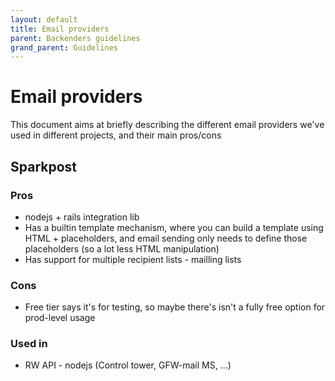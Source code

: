 ```yaml
---
layout: default
title: Email providers
parent: Backenders guidelines
grand_parent: Guidelines
---
```


# Email providers

This document aims at briefly describing the different email providers we've used in different projects, and their main pros/cons

## Sparkpost

### Pros

- nodejs + rails integration lib
- Has a builtin template mechanism, where you can build a template using HTML + placeholders, and email sending only needs to define those placeholders (so a lot less HTML manipulation)
- Has support for multiple recipient lists - mailling lists

### Cons

- Free tier says it's for testing, so maybe there's isn't a fully free option for prod-level usage

### Used in

- RW API - nodejs (Control tower, GFW-mail MS, ...)